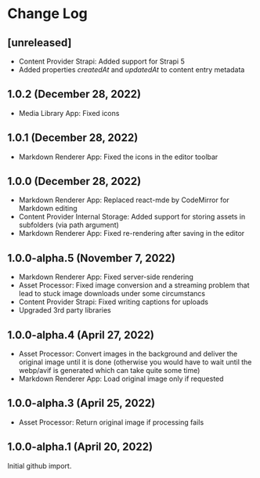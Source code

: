 
# Change Log

## [unreleased]

 * Content Provider Strapi: Added support for Strapi 5
 * Added properties *createdAt* and *updatedAt* to content entry metadata

## 1.0.2 (December 28, 2022)

 * Media Library App: Fixed icons

## 1.0.1 (December 28, 2022)

 * Markdown Renderer App: Fixed the icons in the editor toolbar

## 1.0.0 (December 28, 2022)

 * Markdown Renderer App: Replaced react-mde by CodeMirror for Markdown editing
 * Content Provider Internal Storage: Added support for storing assets in subfolders (via path argument)
 * Markdown Renderer App: Fixed re-rendering after saving in the editor

## 1.0.0-alpha.5 (November 7, 2022)

 * Markdown Renderer App: Fixed server-side rendering
 * Asset Processor: Fixed image conversion and a streaming problem that lead to stuck image downloads under some circumstancs
 * Content Provider Strapi: Fixed writing captions for uploads
 * Upgraded 3rd party libraries

## 1.0.0-alpha.4 (April 27, 2022)

 * Asset Processor: Convert images in the background and deliver the original image until it is done
   (otherwise you would have to wait until the webp/avif is generated which can take quite some time)
 * Markdown Renderer App: Load original image only if requested

## 1.0.0-alpha.3 (April 25, 2022)

 * Asset Processor: Return original image if processing fails

## 1.0.0-alpha.1 (April 20, 2022)

Initial github import.
